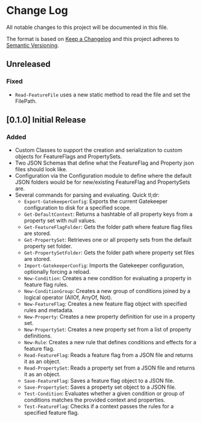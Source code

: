 # Change Log

All notable changes to this project will be documented in this file.

The format is based on [Keep a Changelog](http://keepachangelog.com/)
and this project adheres to [Semantic Versioning](http://semver.org/).

## Unreleased

### Fixed

- `Read-FeatureFile` uses a new static method to read the file and set the
  FilePath.

## [0.1.0] Initial Release

### Added

- Custom Classes to support the creation and serialization to custom objects for
  FeatureFlags and PropertySets.
- Two JSON Schemas that define what the FeatureFlag and Property json files
  should look like.
- Configuration via the Configuration module to define where the default JSON
  folders would be for new/existing FeatureFlag and PropertySets are.
- Several commands for parsing and evaluating. Quick tl;dr:
  - `Export-GatekeeperConfig`: Exports the current Gatekeeper configuration to
    disk for a specified scope.
  - `Get-DefaultContext`: Returns a hashtable of all property keys from a
    property set with null values.
  - `Get-FeatureFlagFolder`: Gets the folder path where feature flag files are
    stored.
  - `Get-PropertySet`: Retrieves one or all property sets from the default
    property set folder.
  - `Get-PropertySetFolder`: Gets the folder path where property set files are
    stored.
  - `Import-GatekeeperConfig`: Imports the Gatekeeper configuration, optionally
    forcing a reload.
  - `New-Condition`: Creates a new condition for evaluating a property in
    feature flag rules.
  - `New-ConditionGroup`: Creates a new group of conditions joined by a logical
    operator (AllOf, AnyOf, Not).
  - `New-FeatureFlag`: Creates a new feature flag object with specified rules
    and metadata.
  - `New-Property`: Creates a new property definition for use in a property set.
  - `New-PropertySet`: Creates a new property set from a list of property
    definitions.
  - `New-Rule`: Creates a new rule that defines conditions and effects for a
    feature flag.
  - `Read-FeatureFlag`: Reads a feature flag from a JSON file and returns it as
    an object.
  - `Read-PropertySet`: Reads a property set from a JSON file and returns it as
    an object.
  - `Save-FeatureFlag`: Saves a feature flag object to a JSON file.
  - `Save-PropertySet`: Saves a property set object to a JSON file.
  - `Test-Condition`: Evaluates whether a given condition or group of conditions
    matches the provided context and properties.
  - `Test-FeatureFlag`: Checks if a context passes the rules for a specified
    feature flag.
